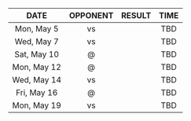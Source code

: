 |    DATE     |      OPPONENT      |  RESULT  |  TIME  |
|:-----------:|:------------------:|:--------:|:------:|
| Mon, May 5  | vs [](/r/nyknicks) |          |  TBD   |
| Wed, May 7  | vs [](/r/nyknicks) |          |  TBD   |
| Sat, May 10 | @ [](/r/nyknicks)  |          |  TBD   |
| Mon, May 12 | @ [](/r/nyknicks)  |          |  TBD   |
| Wed, May 14 | vs [](/r/nyknicks) |          |  TBD   |
| Fri, May 16 | @ [](/r/nyknicks)  |          |  TBD   |
| Mon, May 19 | vs [](/r/nyknicks) |          |  TBD   |